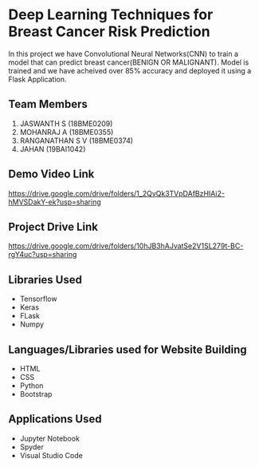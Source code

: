 # Deep Learning Techniques for Breast Cancer Risk Prediction
In this project we have Convolutional Neural Networks(CNN) to train a model that can predict breast cancer(BENIGN OR MALIGNANT). Model is trained and we have acheived over 85% accuracy and deployed it using a Flask Application.


## Team Members
1. JASWANTH S (18BME0209)
2. MOHANRAJ A (18BME0355)
3. RANGANATHAN S V (18BME0374)
4. JAHAN (19BAI1042)

## Demo Video Link
https://drive.google.com/drive/folders/1_2QvQk3TVpDAfBzHIAi2-hMVSDakY-ek?usp=sharing

## Project Drive Link
https://drive.google.com/drive/folders/10hJB3hAJvatSe2V1SL279t-BC-rgY4uc?usp=sharing

## Libraries Used
- Tensorflow
- Keras
- FLask
- Numpy

## Languages/Libraries used for Website Building
- HTML
- CSS
- Python
- Bootstrap

## Applications Used
- Jupyter Notebook
- Spyder
- Visual Studio Code
